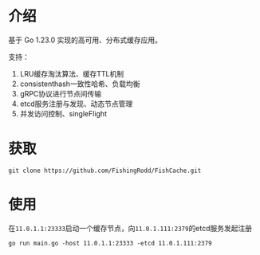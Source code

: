 # 介绍

基于 Go 1.23.0 实现的高可用、分布式缓存应用。

支持：

1. LRU缓存淘汰算法、缓存TTL机制
2. consistenthash一致性哈希、负载均衡
3. gRPC协议进行节点间传输
4. etcd服务注册与发现、动态节点管理
5. 并发访问控制、singleFlight

# 获取

```
git clone https://github.com/FishingRodd/FishCache.git
```

# 使用

在`11.0.1.1:23333`启动一个缓存节点，向`11.0.1.111:2379`的etcd服务发起注册

```
go run main.go -host 11.0.1.1:23333 -etcd 11.0.1.111:2379
```

